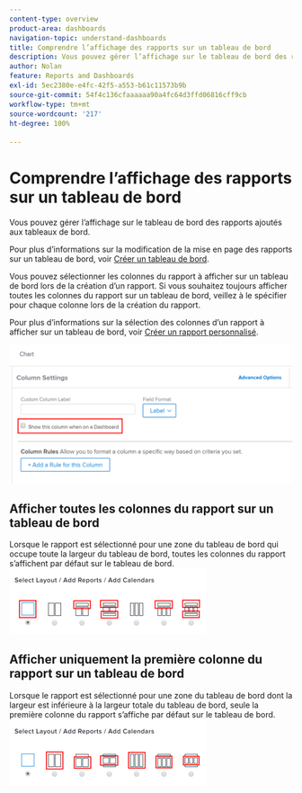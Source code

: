 ```yaml
---
content-type: overview
product-area: dashboards
navigation-topic: understand-dashboards
title: Comprendre l’affichage des rapports sur un tableau de bord
description: Vous pouvez gérer l’affichage sur le tableau de bord des rapports ajoutés aux tableaux de bord.
author: Nolan
feature: Reports and Dashboards
exl-id: 5ec2380e-e4fc-42f5-a553-b61c11573b9b
source-git-commit: 54f4c136cfaaaaaa90a4fc64d3ffd06816cff9cb
workflow-type: tm+mt
source-wordcount: '217'
ht-degree: 100%

---
```


# Comprendre l’affichage des rapports sur un tableau de bord

Vous pouvez gérer l’affichage sur le tableau de bord des rapports ajoutés aux tableaux de bord.

Pour plus d’informations sur la modification de la mise en page des rapports sur un tableau de bord, voir [Créer un tableau de bord](../../../reports-and-dashboards/dashboards/creating-and-managing-dashboards/create-dashboard.md).

Vous pouvez sélectionner les colonnes du rapport à afficher sur un tableau de bord lors de la création d’un rapport. Si vous souhaitez toujours afficher toutes les colonnes du rapport sur un tableau de bord, veillez à le spécifier pour chaque colonne lors de la création du rapport.

Pour plus d’informations sur la sélection des colonnes d’un rapport à afficher sur un tableau de bord, voir [Créer un rapport personnalisé](../../../reports-and-dashboards/reports/creating-and-managing-reports/create-custom-report.md).

![Option Afficher dans le tableau de bord](assets/show-in-dashboard.png)

## Afficher toutes les colonnes du rapport sur un tableau de bord

Lorsque le rapport est sélectionné pour une zone du tableau de bord qui occupe toute la largeur du tableau de bord, toutes les colonnes du rapport s’affichent par défaut sur le tableau de bord.\
![Option Afficher toutes les colonnes](assets/qs-dashboard-full-reports-350x118.png)

## Afficher uniquement la première colonne du rapport sur un tableau de bord

Lorsque le rapport est sélectionné pour une zone du tableau de bord dont la largeur est inférieure à la largeur totale du tableau de bord, seule la première colonne du rapport s’affiche par défaut sur le tableau de bord.\
![Option Afficher la première colonne](assets/qs-dashboard-truncated-reports-350x118.png)

